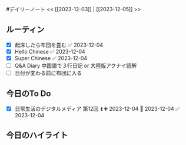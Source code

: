 #デイリーノート
<< [[2023-12-03]] | [[2023-12-05]] >>
## ルーティン
- [x] 起床したら布団を畳む ✅ 2023-12-04
- [x] Hello Chinese ✅ 2023-12-04
- [x] Super Chinese ✅ 2023-12-04
- [ ] Q&A Diary 中国語で３行日記 or 大陸版アクナイ読解
- [ ] 日付が変わる前に布団に入る
## 今日のTo Do
- [x] 日常生活のデジタルメディア 第12回 ⏫ ➕ 2023-12-04 📅 2023-12-04 ✅ 2023-12-04
## 今日のハイライト
